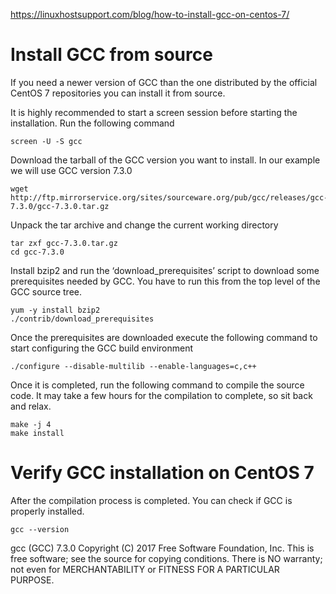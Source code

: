 https://linuxhostsupport.com/blog/how-to-install-gcc-on-centos-7/

# Install GCC from source

If you need a newer version of GCC than the one distributed by the official CentOS 7 repositories you can install it from source.

It is highly recommended to start a screen session before starting the installation. Run the following command

	screen -U -S gcc

Download the tarball of the GCC version you want to install. In our example we will use GCC version 7.3.0

	wget http://ftp.mirrorservice.org/sites/sourceware.org/pub/gcc/releases/gcc-7.3.0/gcc-7.3.0.tar.gz

Unpack the tar archive and change the current working directory

	tar zxf gcc-7.3.0.tar.gz
	cd gcc-7.3.0

Install bzip2 and run the ‘download_prerequisites’ script to download some prerequisites needed by GCC. You have to run this from the top level of the GCC source tree.

	yum -y install bzip2
	./contrib/download_prerequisites

Once the prerequisites are downloaded execute the following command to start configuring the GCC build environment

	./configure --disable-multilib --enable-languages=c,c++

Once it is completed, run the following command to compile the source code. It may take a few hours for the compilation to complete, so sit back and relax.

	make -j 4
	make install

# Verify GCC installation on CentOS 7

After the compilation process is completed. You can check if GCC is properly installed.

	gcc --version

gcc (GCC) 7.3.0
Copyright (C) 2017 Free Software Foundation, Inc.
This is free software; see the source for copying conditions.  There is NO
warranty; not even for MERCHANTABILITY or FITNESS FOR A PARTICULAR PURPOSE.
